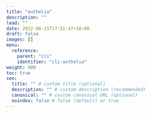 ```yaml
---
title: "authelia"
description: ""
lead: ""
date: 2022-06-15T17:51:47+10:00
draft: false
images: []
menu:
  reference:
    parent: "cli"
    identifier: "cli-authelia"
weight: 900
toc: true
seo:
  title: "" # custom title (optional)
  description: "" # custom description (recommended)
  canonical: "" # custom canonical URL (optional)
  noindex: false # false (default) or true
---
```

